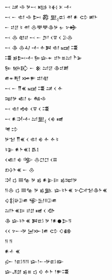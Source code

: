 <div class='block'>
<div class='line'>𒁁 𒁼 𒈾 𒃻𒁁 𒂕 𒂟𒈬 𒉽 𒋾</div>
<div class='line'>𒁁 𒀸 𒊕 𒈾 𒄖 𒄃 𒅅𒆗 𒉣 𒀭 𒌌 𒅖𒈨</div>
<div class='line'>𒀸 𒄑𒆪 𒂟 𒉣 𒊮𒋧𒋧𒆠𒃻 𒉡 𒆳𒄉</div>
<div class='line'>𒁁 𒁲 𒊏𒄑 𒁁 𒀸 𒂅 𒌋𒐊 𒌋 𒊒𒁲</div>
<div class='line'>𒁁 𒆠 𒁲𒄷 𒋾 𒅆𒀉 𒊕 𒍢 𒃮</div>
<div class='line'>𒃮 𒂊𒄖𒋾 𒌉𒇽𒄬 𒄑𒈨𒊺𒁺 𒋻𒅕</div>
<div class='line'>𒌉 𒁮𒃼 𒀸 𒆜 𒁺𒆪 𒆠𒄑𒋢</div>
<div class='line'>𒌑𒄬𒋃 𒋤𒊓 𒄥𒊏</div>
<div class='line'>𒁁 𒀸 𒐖𒌍 𒍢 𒃮 𒁼 𒌋 𒅆</div>
<div class='line'>𒉈𒃻 𒅗 𒉡 𒄀𒈾</div>
<div class='line'>𒁁 𒊕 𒂔 𒌋𒐊 𒌋 𒃮</div>
<div class='line'>𒁁 𒀭𒋫𒋾 𒁺𒅅 𒌋𒄯 𒉠</div>
<div class='line'>𒇴 𒄞</div>
<div class='line'>𒃻𒈠 𒐖𒌍 𒌋 𒊕 𒄯 𒅆 𒅆𒂟</div>
<div class='line'>𒂟𒉌 𒀭𒈨𒌍𒋙 𒋺𒋙</div>
<div class='line'>𒌋𒅗 𒄯 𒄊 𒊮𒆸𒆸 𒌋𒐋</div>
<div class='line'>𒋳𒈨𒌍 𒀸 𒊮</div>
<div class='line'>𒋫 𒌓 𒐍𒆚 𒃻 𒌗 𒀭𒉌𒄿 𒌗𒉈𒃻</div>
<div class='line'>𒀀𒁲 𒌓 𒐍𒆚 𒃻 𒌗𒆥 𒇽𒂟𒈨𒌍 𒆳𒉏𒈠𒆠𒈨𒌍</div>
<div class='line'>𒌒𒈭𒄩𒊒𒌑 𒊌𒌨𒍝𒊒𒌑</div>
<div class='line'>𒁺𒈨𒌍𒄿 𒄑𒆪 𒉠 𒌋 𒀞</div>
<div class='line'>𒆠 𒇽𒂟𒈨𒌍 𒀉𒆗 𒃻 𒁹𒀭𒊹𒆕𒀀</div>
<div class='line'>𒌋𒌋 𒆳𒀸𒋩 𒅁𒁍𒋙𒌑 𒌌 𒄭𒂵</div>
<div class='line'>𒀀 𒀀</div>
<div class='line'>𒀭𒈦 𒌍</div>
<div class='line'>𒅎 𒁹𒆗𒀀𒀀 𒇽𒁹𒀸𒋩𒆗𒅔</div>
<div class='line'>𒇽𒂗𒌆 𒌗𒊺 𒌓 𒄰 𒅆𒈨 𒁹𒊓𒃮</div>
</div>